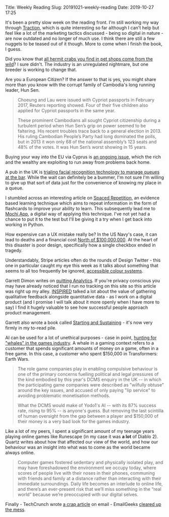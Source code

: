 Title: Weekly Reading
Slug: 20191021-weekly-reading
Date: 2019-10-27 17:25

It's been a pretty slow week on the reading front. I'm still working my way through [Traction](https://www.goodreads.com/book/show/25768015-traction), which is quite interesting so far although I can't help but feel like a lot of the marketing tactics discussed - being so digital in nature - are now outdated and no longer of much use. I think there are still a few nuggets to be teased out of it though. More to come when I finish the book, I guess.

Did you know that [all hermit crabs you find in pet shops come from the wild](https://theoutline.com/post/8116/hermit-crabs-breeding-captivity)? I sure didn't. The industry is an unregulated nightmare, but one breeder is working to change that. 

Are you a European Citizen? If the answer to that is yes, you might share more than you know with the corrupt family of Cambodia's long running leader, Hun Sen. 

> Choeung and Lau were issued with Cypriot passports in February 2017, Reuters reporting showed. Four of their five children also applied for Cypriot passports in the same year.
>
> These prominent Cambodians all sought Cypriot citizenship during a turbulent period when Hun Sen’s grip on power seemed to be faltering. His recent troubles trace back to a general election in 2013. His ruling Cambodian People’s Party had long dominated the polls, but in 2013 it won only 68 of the national assembly’s 123 seats and 48% of the votes. It was Hun Sen’s worst showing in 15 years.

Buying your way into the EU via Cyprus is [an ongoing issue](https://www.reuters.com/investigates/special-report/cambodia-hunsen-wealth/), which the rich and the wealthy are exploiting to run away from problems back home.

A pub in the UK is [trialing facial recognition technology to manage queues at the bar](https://www.cbc.ca/news/technology/facial-recognition-london-pub-lineup-1.5317769). While the wait can definitely be a bummer, I'm not sure I'm willing to give up that sort of data just for the convenience of knowing my place in a queue.

I stumbled across an interesting article on [Spaced Repetition](https://ncase.me/remember/), an evidence based learning technique which aims to repeat information in the form of flashcards to improve your ability to learn. This subsequently lead me to [Mochi App](https://mochi.cards/), a digital way of applying this technique. I've not yet had a chance to put it to the test but I'll be giving it a try when I get back into working in Python.

How expensive can a UX mistake really be? In the US Navy's case, it can lead to deaths and a financial cost [North of $100,000,000](https://uxdesign.cc/the-u-s-navys-100-million-checkbox-af2baf17dec4). At the heart of this disaster is poor design, specifically how a single checkbox ended in tragedy.

Understandably, Stripe articles often do the rounds of Design Twitter - this one in particular caught my eye this week as it talks about something that  seems to all too frequently be ignored, [accessible colour systems](https://stripe.com/gb/blog/accessible-color-systems).

Garrett Dimon writes on [quitting Analytics](https://garrettdimon.com/2019/quitting-analytics/). If you're privacy conscious you may have already noticed that I run no tracking on this site so this article was right up my alley. [INSPIRED](https://www.jacquescorbytuech.com/writing/20190930-weekly-reading.html) talked a lot about the value of gathering qualitative feedback alongside quantitative data - 
as I work on a digital product (and I promise I will talk about it more openly when I have more to say) I find it hugely valuable to see how successful people approach product management.

Garrett also wrote a book called [Starting and Sustaining](https://startingandsustaining.com/book/) - it's now very firmly in my to-read pile.

AI can be used for a lot of unethical purposes - case in point, [hunting for "whales" in the games industry](https://www.gamesindustry.biz/articles/2019-10-21-yodo1s-ai-driven-whale-hunt-is-a-bad-look-for-the-games-industry-opinion). A whale in a gaming context refers to a customer that spends significant amounts of money on a game, often in a free game. In this case, a customer who spent $150,000 in Transformers: Earth Wars.

> The role game companies play in enabling compulsive behaviour is one of the primary concerns fuelling political and legal pressures of the kind embodied by this year's DCMS enquiry in the UK -- in which the participating game companies were described as "wilfully obtuse" around the key issues, and accused of only paying "lip service" to avoiding problematic monetisation methods.
>
> What the DCMS would make of Yodo1's AI -- with its 87% success rate, rising to 95% -- is anyone's guess. But removing the last scintilla of human oversight from the gap between a player and $150,000 of their money is a very bad look for the games industry.

Like a lot of my peers, I spent a significant amount of my teenage years playing online games like Runescape (in my case it was **a lot** of Diablo 2). Quartz writes about how that affected our view of the world, and how our behaviour was an insight into what was to come as the world became always online.

> Computer games fostered sedentary and physically isolated play, and may have foreshadowed the environment we occupy today, where scores of people live with their noses in their phones, communing with friends and family at a distance rather than interacting with their immediate surroundings. Daily life becomes an interlude to online life, and there’s an ever-present risk that we’ll miss something in the “real world” because we’re preoccupied with our digital selves.

Finally - TechCrunch wrote [a crap article](https://techcrunch.com/2019/09/15/how-to-get-people-to-open-your-emails/) on email - EmailGeeks [cleared up the mess](https://emailgeekscommunity.com/articles/rebuttal-to-techcrunch-how-to-get-people-to-open-your-emails).

